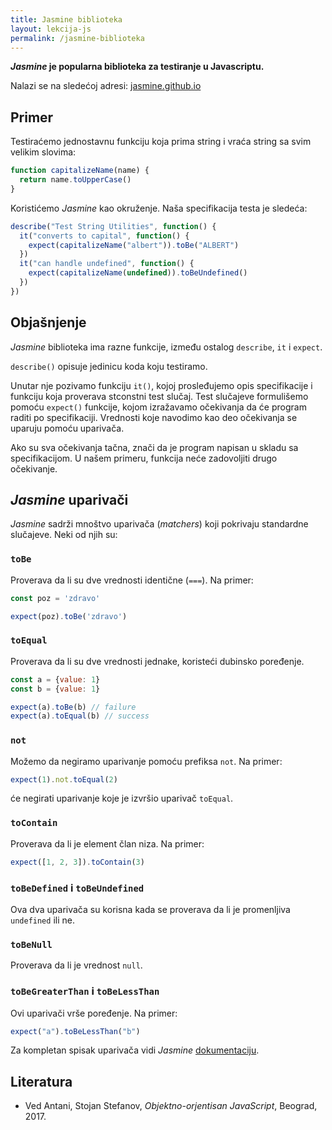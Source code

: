 ```yaml
---
title: Jasmine biblioteka
layout: lekcija-js
permalink: /jasmine-biblioteka
---
```


***Jasmine* je popularna biblioteka za testiranje u Javascriptu.**

Nalazi se na sledećoj adresi: [jasmine.github.io](https://jasmine.github.io/)

## Primer

Testiraćemo jednostavnu funkciju koja prima string i vraća string sa svim velikim slovima:

```js
function capitalizeName(name) {
  return name.toUpperCase()
}
```

Koristićemo *Jasmine* kao okruženje. Naša specifikacija testa je sledeća:

```js
describe("Test String Utilities", function() {
  it("converts to capital", function() {
    expect(capitalizeName("albert")).toBe("ALBERT")
  })
  it("can handle undefined", function() {
    expect(capitalizeName(undefined)).toBeUndefined()
  })
})
```

## Objašnjenje

*Jasmine* biblioteka ima razne funkcije, između ostalog `describe`, `it` i `expect`.

`describe()` opisuje jedinicu koda koju testiramo. 

Unutar nje pozivamo funkciju `it()`, kojoj prosleđujemo opis specifikacije i funkciju koja proverava stconstni test slučaj. Test slučajeve formulišemo pomoću `expect()` funkcije, kojom izražavamo očekivanja da će program raditi po specifikaciji. Vrednosti koje navodimo kao deo oče­kivanja se uparuju pomoću uparivača.

Ako su sva očekivanja tačna, znači da je program napisan u skladu sa specifikacijom. U našem primeru, funkcija neće zadovoljiti drugo očekivanje.

## *Jasmine* uparivači

*Jasmine* sadrži mnoštvo uparivača (*matchers*) koji pokrivaju standardne slučajeve. Neki od njih su:

### `toBe`

Proverava da li su dve vrednosti identične (`===`). Na primer:

```js
const poz = 'zdravo'

expect(poz).toBe('zdravo')
```

### `toEqual`

Proverava da li su dve vrednosti jednake, koristeći dubinsko poređenje.

```js
const a = {value: 1}
const b = {value: 1}

expect(a).toBe(b) // failure
expect(a).toEqual(b) // success
```

### `not` 

Možemo da negiramo uparivanje pomoću prefiksa `not`. Na primer:

```js
expect(1).not.toEqual(2)
```

će negirati uparivanje koje je izvršio uparivač `toEqual`.

### `toContain` 

Proverava da li je element član niza. Na primer:

```js
expect([1, 2, 3]).toContain(3)
```

### `toBeDefined` i `toBeUndefined` 

Ova dva uparivača su korisna kada se proverava da li je promenljiva `undefined` ili ne.

### `toBeNull` 

Proverava da li je vrednost `null`.

### `toBeGreaterThan` i `toBeLessThan` 

Ovi uparivači vrše poređenje. Na primer:

```js
expect("a").toBeLessThan("b")
```

Za kompletan spisak uparivača vidi *Jasmine* [dokumentaciju](https://jasmine.github.io/).

## Literatura

- Ved Antani, Stojan Stefanov, *Objektno-orjentisan JavaScript*, Beograd, 2017.
